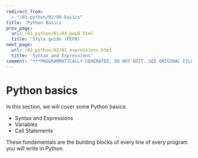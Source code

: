 ```yaml
---
redirect_from:
  - "/03-python/02/00-basics"
title: 'Python Basics'
prev_page:
  url: /03_python/01/04_pep8.html
  title: 'Style guide (PEP8)'
next_page:
  url: /03_python/02/01_expressions.html
  title: 'Syntax and Expressions'
comment: "***PROGRAMMATICALLY GENERATED, DO NOT EDIT. SEE ORIGINAL FILES IN /content***"
---
```

# Python basics

In this section, we will cover some Python basics:

- Syntax and Expressions
- Variables
- Call Statements

These fundamentals are the building blocks of every line of every program you will write in Python.